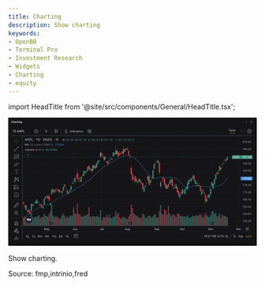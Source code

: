 ```yaml
---
title: Charting
description: Show charting
keywords:
- OpenBB
- Terminal Pro
- Investment Research
- Widgets
- Charting
- equity
---
```


import HeadTitle from '@site/src/components/General/HeadTitle.tsx';

<HeadTitle title="Charting - equity | OpenBB Terminal Pro Docs" />

<img
    src="https://raw.githubusercontent.com/OpenBB-finance/widgets-library/main/equity/charting.png"
    alt="OpenBB Terminal Pro Widgets Library"
/>

Show charting.

Source: fmp,intrinio,fred


